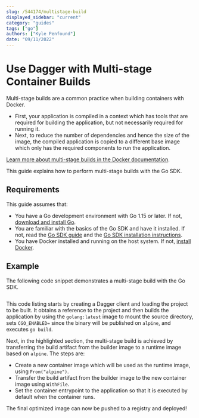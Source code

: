 ```yaml
---
slug: /544174/multistage-build
displayed_sidebar: "current"
category: "guides"
tags: ["go"]
authors: ["Kyle Penfound"]
date: "09/11/2022"
---
```


# Use Dagger with Multi-stage Container Builds

Multi-stage builds are a common practice when building containers with Docker.

- First, your application is compiled in a context which has tools that are required for building the application, but not necessarily required for running it.
- Next, to reduce the number of dependencies and hence the size of the image, the compiled application is copied to a different base image which only has the required components to run the application.

[Learn more about multi-stage builds in the Docker documentation](https://docs.docker.com/build/building/multi-stage/).

This guide explains how to perform multi-stage builds with the Go SDK.

## Requirements

This guide assumes that:

- You have a Go development environment with Go 1.15 or later. If not, [download and install Go](https://go.dev/doc/install).
- You are familiar with the basics of the Go SDK and have it installed. If not, read the [Go SDK guide](../sdk/go/959738-get-started.md) and the [Go SDK installation instructions](../sdk/go/371491-install.md).
- You have Docker installed and running on the host system. If not, [install Docker](https://docs.docker.com/engine/install/).

## Example

The following code snippet demonstrates a multi-stage build with the Go SDK.

```go file=./snippets/multistage-build/main.go

```

This code listing starts by creating a Dagger client and loading the project to be built. It obtains a reference to the project and then builds the application by using the `golang:latest` image to mount the source directory, sets `CGO_ENABLED=` since the binary will be published on `alpine`, and executes `go build`.

Next, in the highlighted section, the multi-stage build is achieved by transferring the build artifact from the builder image to a runtime image based on `alpine`. The steps are:

- Create a new container image which will be used as the runtime image, using `From("alpine")`.
- Transfer the build artifact from the builder image to the new container image using `WithFile`.
- Set the container entrypoint to the application so that it is executed by default when the container runs.

The final optimized image can now be pushed to a registry and deployed!
